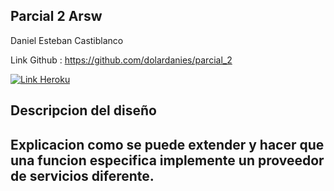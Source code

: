 ## Parcial 2 Arsw


Daniel Esteban Castiblanco


Link Github : https://github.com/dolardanies/parcial_2


[![Link Heroku](https://www.herokucdn.com/deploy/button.png)](https://parcial2arsw.herokuapp.com/)


## Descripcion del diseño


## Explicacion como se puede extender y hacer que una funcion especifica implemente un proveedor de servicios diferente.


